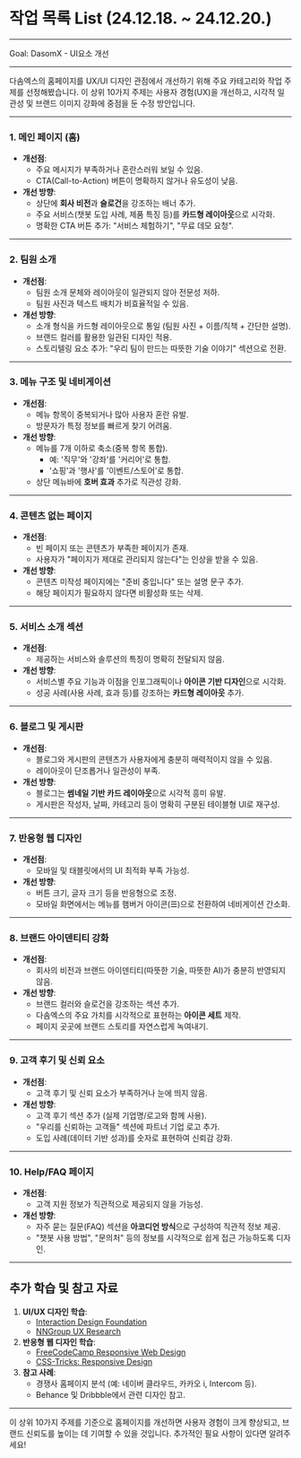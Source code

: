 # 작업 목록 List (24.12.18. ~ 24.12.20.)

---

Goal: DasomX - UI요소 개선

---

다솜엑스의 홈페이지를 UX/UI 디자인 관점에서 개선하기 위해 주요 카테고리와 작업 주제를 선정해봤습니다. 이 상위 10가지 주제는 사용자 경험(UX)을 개선하고, 시각적 일관성 및 브랜드 이미지 강화에 중점을 둔 수정 방안입니다.

---

### **1. 메인 페이지 (홈)**

- **개선점**:
  - 주요 메시지가 부족하거나 혼란스러워 보일 수 있음.
  - CTA(Call-to-Action) 버튼이 명확하지 않거나 유도성이 낮음.
- **개선 방향**:
  - 상단에 **회사 비전**과 **슬로건**을 강조하는 배너 추가.
  - 주요 서비스(챗봇 도입 사례, 제품 특징 등)를 **카드형 레이아웃**으로 시각화.
  - 명확한 CTA 버튼 추가: "서비스 체험하기", "무료 데모 요청".

---

### **2. 팀원 소개**

- **개선점**:
  - 팀원 소개 문체와 레이아웃이 일관되지 않아 전문성 저하.
  - 팀원 사진과 텍스트 배치가 비효율적일 수 있음.
- **개선 방향**:
  - 소개 형식을 카드형 레이아웃으로 통일 (팀원 사진 + 이름/직책 + 간단한 설명).
  - 브랜드 컬러를 활용한 일관된 디자인 적용.
  - 스토리텔링 요소 추가: "우리 팀이 만드는 따뜻한 기술 이야기" 섹션으로 전환.

---

### **3. 메뉴 구조 및 네비게이션**

- **개선점**:
  - 메뉴 항목이 중복되거나 많아 사용자 혼란 유발.
  - 방문자가 특정 정보를 빠르게 찾기 어려움.
- **개선 방향**:
  - 메뉴를 7개 이하로 축소(중복 항목 통합).
    - 예: '직무'와 '강좌'를 '커리어'로 통합.
    - '쇼핑'과 '행사'를 '이벤트/스토어'로 통합.
  - 상단 메뉴바에 **호버 효과** 추가로 직관성 강화.

---

### **4. 콘텐츠 없는 페이지**

- **개선점**:
  - 빈 페이지 또는 콘텐츠가 부족한 페이지가 존재.
  - 사용자가 "페이지가 제대로 관리되지 않는다"는 인상을 받을 수 있음.
- **개선 방향**:
  - 콘텐츠 미작성 페이지에는 "준비 중입니다" 또는 설명 문구 추가.
  - 해당 페이지가 필요하지 않다면 비활성화 또는 삭제.

---

### **5. 서비스 소개 섹션**

- **개선점**:
  - 제공하는 서비스와 솔루션의 특징이 명확히 전달되지 않음.
- **개선 방향**:
  - 서비스별 주요 기능과 이점을 인포그래픽이나 **아이콘 기반 디자인**으로 시각화.
  - 성공 사례(사용 사례, 효과 등)를 강조하는 **카드형 레이아웃** 추가.

---

### **6. 블로그 및 게시판**

- **개선점**:
  - 블로그와 게시판의 콘텐츠가 사용자에게 충분히 매력적이지 않을 수 있음.
  - 레이아웃이 단조롭거나 일관성이 부족.
- **개선 방향**:
  - 블로그는 **썸네일 기반 카드 레이아웃**으로 시각적 흥미 유발.
  - 게시판은 작성자, 날짜, 카테고리 등이 명확히 구분된 테이블형 UI로 재구성.

---

### **7. 반응형 웹 디자인**

- **개선점**:
  - 모바일 및 태블릿에서의 UI 최적화 부족 가능성.
- **개선 방향**:
  - 버튼 크기, 글자 크기 등을 반응형으로 조정.
  - 모바일 화면에서는 메뉴를 햄버거 아이콘(☰)으로 전환하여 네비게이션 간소화.

---

### **8. 브랜드 아이덴티티 강화**

- **개선점**:
  - 회사의 비전과 브랜드 아이덴티티(따뜻한 기술, 따뜻한 AI)가 충분히 반영되지 않음.
- **개선 방향**:
  - 브랜드 컬러와 슬로건을 강조하는 섹션 추가.
  - 다솜엑스의 주요 가치를 시각적으로 표현하는 **아이콘 세트** 제작.
  - 페이지 곳곳에 브랜드 스토리를 자연스럽게 녹여내기.

---

### **9. 고객 후기 및 신뢰 요소**

- **개선점**:
  - 고객 후기 및 신뢰 요소가 부족하거나 눈에 띄지 않음.
- **개선 방향**:
  - 고객 후기 섹션 추가 (실제 기업명/로고와 함께 사용).
  - "우리를 신뢰하는 고객들" 섹션에 파트너 기업 로고 추가.
  - 도입 사례(데이터 기반 성과)를 숫자로 표현하여 신뢰감 강화.

---

### **10. Help/FAQ 페이지**

- **개선점**:
  - 고객 지원 정보가 직관적으로 제공되지 않을 가능성.
- **개선 방향**:
  - 자주 묻는 질문(FAQ) 섹션을 **아코디언 방식**으로 구성하여 직관적 정보 제공.
  - "챗봇 사용 방법", "문의처" 등의 정보를 시각적으로 쉽게 접근 가능하도록 디자인.

---

## 추가 학습 및 참고 자료

1. **UI/UX 디자인 학습**:
   - [Interaction Design Foundation](https://www.interaction-design.org/)
   - [NNGroup UX Research](https://www.nngroup.com/)
2. **반응형 웹 디자인 학습**:
   - [FreeCodeCamp Responsive Web Design](https://www.freecodecamp.org/)
   - [CSS-Tricks: Responsive Design](https://css-tricks.com/)
3. **참고 사례**:
   - 경쟁사 홈페이지 분석 (예: 네이버 클라우드, 카카오 i, Intercom 등).
   - Behance 및 Dribbble에서 관련 디자인 참고.

---

이 상위 10가지 주제를 기준으로 홈페이지를 개선하면 사용자 경험이 크게 향상되고, 브랜드 신뢰도를 높이는 데 기여할 수 있을 것입니다. 추가적인 필요 사항이 있다면 알려주세요!
